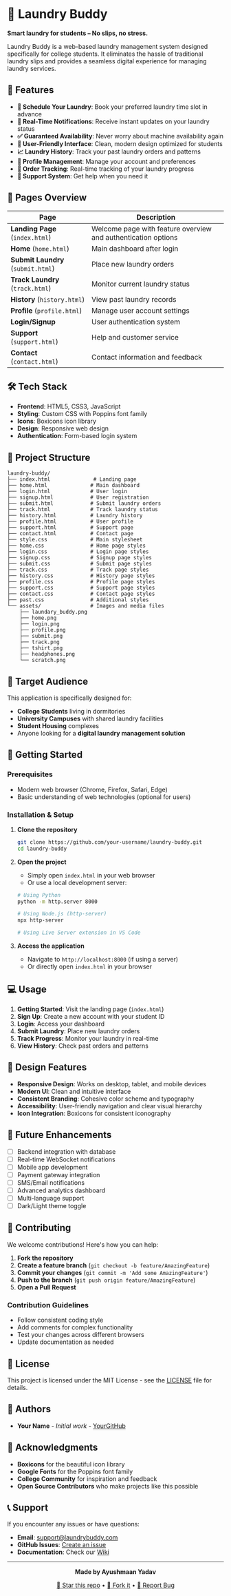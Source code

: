 # 🧺 Laundry Buddy

**Smart laundry for students – No slips, no stress.**

Laundry Buddy is a web-based laundry management system designed specifically for college students. It eliminates the hassle of traditional laundry slips and provides a seamless digital experience for managing laundry services.

## 🌟 Features

- **📅 Schedule Your Laundry**: Book your preferred laundry time slot in advance
- **🔔 Real-Time Notifications**: Receive instant updates on your laundry status  
- **✅ Guaranteed Availability**: Never worry about machine availability again
- **📱 User-Friendly Interface**: Clean, modern design optimized for students
- **📈 Laundry History**: Track your past laundry orders and patterns
- **👤 Profile Management**: Manage your account and preferences
- **🎯 Order Tracking**: Real-time tracking of your laundry progress
- **💬 Support System**: Get help when you need it

## 🚀 Pages Overview

| Page | Description |
|------|-------------|
| **Landing Page** (`index.html`) | Welcome page with feature overview and authentication options |
| **Home** (`home.html`) | Main dashboard after login |
| **Submit Laundry** (`submit.html`) | Place new laundry orders |
| **Track Laundry** (`track.html`) | Monitor current laundry status |
| **History** (`history.html`) | View past laundry records |
| **Profile** (`profile.html`) | Manage user account settings |
| **Login/Signup** | User authentication system |
| **Support** (`support.html`) | Help and customer service |
| **Contact** (`contact.html`) | Contact information and feedback |

## 🛠️ Tech Stack

- **Frontend**: HTML5, CSS3, JavaScript
- **Styling**: Custom CSS with Poppins font family
- **Icons**: Boxicons icon library
- **Design**: Responsive web design
- **Authentication**: Form-based login system

## 📁 Project Structure

```text
laundry-buddy/
├── index.html              # Landing page
├── home.html              # Main dashboard
├── login.html             # User login
├── signup.html            # User registration
├── submit.html            # Submit laundry orders
├── track.html             # Track laundry status
├── history.html           # Laundry history
├── profile.html           # User profile
├── support.html           # Support page
├── contact.html           # Contact page
├── style.css              # Main stylesheet
├── home.css               # Home page styles
├── login.css              # Login page styles
├── signup.css             # Signup page styles
├── submit.css             # Submit page styles
├── track.css              # Track page styles
├── history.css            # History page styles
├── profile.css            # Profile page styles
├── support.css            # Support page styles
├── contact.css            # Contact page styles
├── past.css               # Additional styles
└── assets/                # Images and media files
    ├── laundary_buddy.png
    ├── home.png
    ├── login.png
    ├── profile.png
    ├── submit.png
    ├── track.png
    ├── tshirt.png
    ├── headphones.png
    └── scratch.png
```

## 🎯 Target Audience

This application is specifically designed for:
- **College Students** living in dormitories
- **University Campuses** with shared laundry facilities
- **Student Housing** complexes
- Anyone looking for a **digital laundry management solution**

## 🚀 Getting Started

### Prerequisites
- Modern web browser (Chrome, Firefox, Safari, Edge)
- Basic understanding of web technologies (optional for users)

### Installation & Setup

1. **Clone the repository**
   ```bash
   git clone https://github.com/your-username/laundry-buddy.git
   cd laundry-buddy
   ```

2. **Open the project**
   - Simply open `index.html` in your web browser
   - Or use a local development server:
   ```bash
   # Using Python
   python -m http.server 8000
   
   # Using Node.js (http-server)
   npx http-server
   
   # Using Live Server extension in VS Code
   ```

3. **Access the application**
   - Navigate to `http://localhost:8000` (if using a server)
   - Or directly open `index.html` in your browser

## 💻 Usage

1. **Getting Started**: Visit the landing page (`index.html`)
2. **Sign Up**: Create a new account with your student ID
3. **Login**: Access your dashboard
4. **Submit Laundry**: Place new laundry orders
5. **Track Progress**: Monitor your laundry in real-time
6. **View History**: Check past orders and patterns

## 🎨 Design Features

- **Responsive Design**: Works on desktop, tablet, and mobile devices
- **Modern UI**: Clean and intuitive interface
- **Consistent Branding**: Cohesive color scheme and typography
- **Accessibility**: User-friendly navigation and clear visual hierarchy
- **Icon Integration**: Boxicons for consistent iconography

## 🔮 Future Enhancements

- [ ] Backend integration with database
- [ ] Real-time WebSocket notifications
- [ ] Mobile app development
- [ ] Payment gateway integration
- [ ] SMS/Email notifications
- [ ] Advanced analytics dashboard
- [ ] Multi-language support
- [ ] Dark/Light theme toggle

## 🤝 Contributing

We welcome contributions! Here's how you can help:

1. **Fork the repository**
2. **Create a feature branch** (`git checkout -b feature/AmazingFeature`)
3. **Commit your changes** (`git commit -m 'Add some AmazingFeature'`)
4. **Push to the branch** (`git push origin feature/AmazingFeature`)
5. **Open a Pull Request**

### Contribution Guidelines
- Follow consistent coding style
- Add comments for complex functionality
- Test your changes across different browsers
- Update documentation as needed

## 📝 License

This project is licensed under the MIT License - see the [LICENSE](LICENSE) file for details.

## 👥 Authors

- **Your Name** - *Initial work* - [YourGitHub](https://github.com/your-username)

## 🙏 Acknowledgments

- **Boxicons** for the beautiful icon library
- **Google Fonts** for the Poppins font family
- **College Community** for inspiration and feedback
- **Open Source Contributors** who make projects like this possible

## 📞 Support

If you encounter any issues or have questions:

- **Email**: support@laundrybuddy.com
- **GitHub Issues**: [Create an issue](https://github.com/your-username/laundry-buddy/issues)
- **Documentation**: Check our [Wiki](https://github.com/your-username/laundry-buddy/wiki)

---

<div align="center">

**Made by Ayushmaan Yadav**

[🌟 Star this repo](https://github.com/your-username/laundry-buddy) • [🍴 Fork it](https://github.com/your-username/laundry-buddy/fork) • [📝 Report Bug](https://github.com/your-username/laundry-buddy/issues)

</div>
